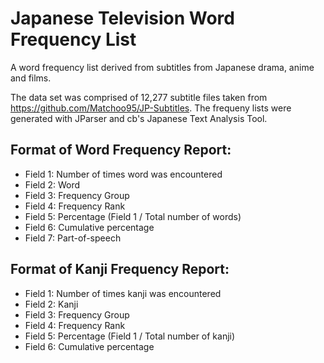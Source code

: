 # Japanese Television Word Frequency List
A word frequency list derived from subtitles from Japanese drama, anime and films.

The data set was comprised of 12,277 subtitle files taken from https://github.com/Matchoo95/JP-Subtitles. The frequeny lists were generated with JParser and cb's Japanese Text Analysis Tool.

## Format of Word Frequency Report:
- Field 1: Number of times word was encountered
- Field 2: Word
- Field 3: Frequency Group
- Field 4: Frequency Rank
- Field 5: Percentage (Field 1 / Total number of words)
- Field 6: Cumulative percentage
- Field 7: Part-of-speech

## Format of Kanji Frequency Report:
- Field 1: Number of times kanji was encountered
- Field 2: Kanji
- Field 3: Frequency Group
- Field 4: Frequency Rank
- Field 5: Percentage (Field 1 / Total number of kanji)
- Field 6: Cumulative percentage

